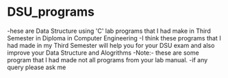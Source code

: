 # DSU_programs
-hese are  Data Structure using 'C' lab programs that I had make in Third Semester in Diploma in Computer Engineering
-I think these programs that I had made in my Third Semester will help you for your DSU exam and also improve your Data Structure and Alogrithms
-Note:- these are some program that I had made not all programs from your lab manual.
-if any query please ask me
